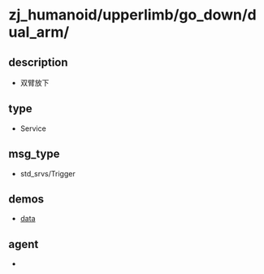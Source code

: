 
# zj_humanoid/upperlimb/go_down/dual_arm/

## description
- 双臂放下


## type
- Service

## msg_type
- std_srvs/Trigger

## demos
- [data](./data.yaml)


## agent
- 


